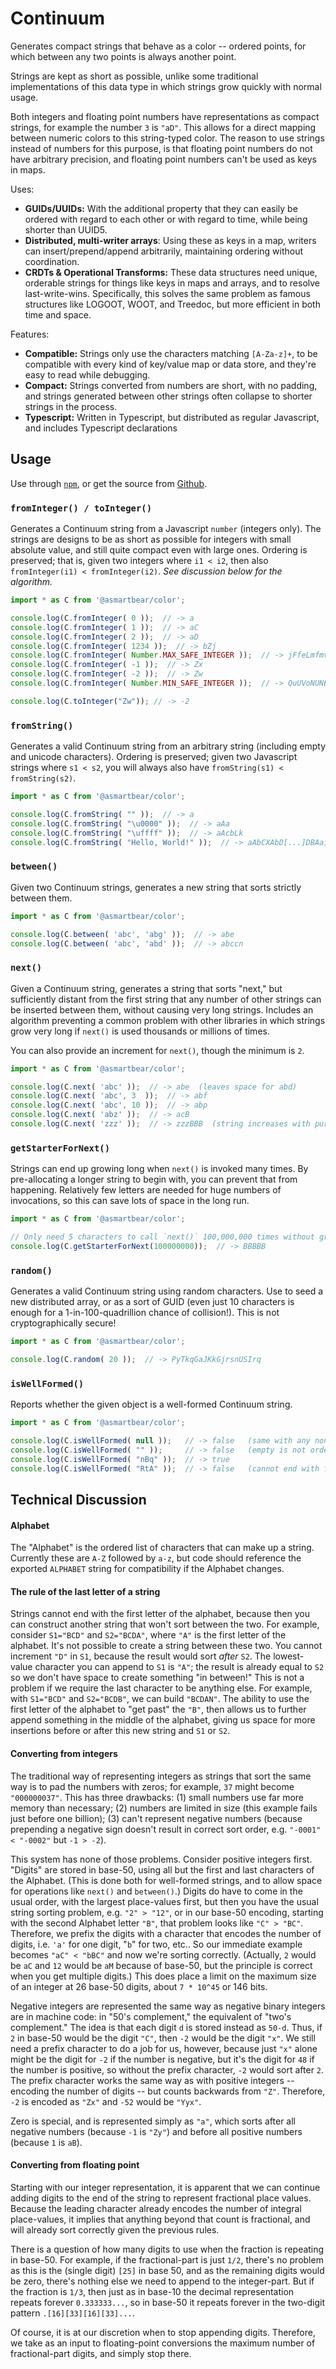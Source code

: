 # Continuum

Generates compact strings that behave as a color -- ordered points, for which between any two points is always another point.

Strings are kept as short as possible, unlike some traditional implementations of this data type in which strings grow quickly with normal usage.

Both integers and floating point numbers have representations as compact strings, for example the number `3` is `"aD"`. This allows for a direct
mapping between numeric colors to this string-typed color.  The reason to use strings instead of numbers for this purpose, is that floating
point numbers do not have arbitrary precision, and floating point numbers can't be used as keys in maps.

Uses:

* **GUIDs/UUIDs:** With the additional property that they can easily be ordered with regard to each other or with regard to time, while being shorter than UUID5.
* **Distributed, multi-writer arrays**: Using these as keys in a map, writers can insert/prepend/append arbitrarily, maintaining ordering without coordination.
* **CRDTs & Operational Transforms:** These data structures need unique, orderable strings for things like keys in maps and arrays, and to resolve last-write-wins. Specifically, this solves the same problem as famous structures like LOGOOT, WOOT, and Treedoc, but more efficient in both time and space.

Features:

* **Compatible:** Strings only use the characters matching `[A-Za-z]+`, to be compatible with every kind of key/value map or data store, and they're easy to read while debugging.
* **Compact:** Strings converted from numbers are short, with no padding, and strings generated between other strings often collapse to shorter strings in the process.
* **Typescript:** Written in Typescript, but distributed as regular Javascript, and includes Typescript declarations

## Usage

Use through [`npm`](https://www.npmjs.com/package/@asmartbear/color), or get the source from [Github](https://github.com/asmartbear/color).

### `fromInteger() / toInteger()`

Generates a Continuum string from a Javascript `number` (integers only). The strings are designs to be as short as possible for integers with small absolute value, and still quite compact even with large ones. Ordering is preserved; that is, given two integers where `i1 < i2`, then also `fromInteger(i1) < fromInteger(i2)`. *See discussion below for the algorithm.*

```javascript
import * as C from '@asmartbear/color';

console.log(C.fromInteger( 0 ));  // -> a
console.log(C.fromInteger( 1 ));  // -> aC
console.log(C.fromInteger( 2 ));  // -> aD
console.log(C.fromInteger( 1234 ));  // -> bZj
console.log(C.fromInteger( Number.MAX_SAFE_INTEGER ));  // -> jFfeLmfmvUq
console.log(C.fromInteger( -1 ));  // -> Zx
console.log(C.fromInteger( -2 ));  // -> Zw
console.log(C.fromInteger( Number.MIN_SAFE_INTEGER ));  // -> QuUVoNUNEfJ

console.log(C.toInteger("Zw")); // -> -2
```

### `fromString()`

Generates a valid Continuum string from an arbitrary string (including empty and unicode characters). Ordering is preserved; given two Javascript strings where `s1 < s2`, you will always also have `fromString(s1) < fromString(s2)`.

```javascript
import * as C from '@asmartbear/color';

console.log(C.fromString( "" ));  // -> a
console.log(C.fromString( "\u0000" ));  // -> aAa
console.log(C.fromString( "\uffff" ));  // -> aAcbLk
console.log(C.fromString( "Hello, World!" ));  // -> aAbCXAbD[...]DBAai
```

### `between()`

Given two Continuum strings, generates a new string that sorts strictly between them.

```javascript
import * as C from '@asmartbear/color';

console.log(C.between( 'abc', 'abg' ));  // -> abe
console.log(C.between( 'abc', 'abd' ));  // -> abccn
```

### `next()`

Given a Continuum string, generates a string that sorts "next," but sufficiently distant from the first string that any number of other strings can be inserted between them, without causing very long strings. Includes an algorithm preventing a common problem with other libraries in which strings grow very long if `next()` is used thousands or millions of times.

You can also provide an increment for `next()`, though the minimum is `2`.

```javascript
import * as C from '@asmartbear/color';

console.log(C.next( 'abc' ));  // -> abe  (leaves space for abd)
console.log(C.next( 'abc', 3  ));  // -> abf
console.log(C.next( 'abc', 10 ));  // -> abp
console.log(C.next( 'abz' ));  // -> acB
console.log(C.next( 'zzz' ));  // -> zzzBBB  (string increases with pure 'z's prefixed)
```

### `getStarterForNext()`

Strings can end up growing long when `next()` is invoked many times.  By pre-allocating a longer string to begin with, you can prevent that from happening.  Relatively few letters are needed for huge numbers of invocations, so this can save lots of space in the long run.

```javascript
import * as C from '@asmartbear/color';

// Only need 5 characters to call `next()` 100,000,000 times without growing the string
console.log(C.getStarterForNext(100000000));  // -> BBBBB
```

### `random()`

Generates a valid Continuum string using random characters.  Use to seed a new distributed array, or as a sort of GUID (even just 10 characters is enough for a 1-in-100-quadrillion chance of collision!).
This is not cryptographically secure!

```javascript
import * as C from '@asmartbear/color';

console.log(C.random( 20 ));  // -> PyTkqGaJKkGjrsnUSIrq
```

### `isWellFormed()`

Reports whether the given object is a well-formed Continuum string.

```javascript
import * as C from '@asmartbear/color';

console.log(C.isWellFormed( null ));   // -> false   (same with any non-string)
console.log(C.isWellFormed( "" ));     // -> false   (empty is not orderable!)
console.log(C.isWellFormed( "nBq" ));  // -> true
console.log(C.isWellFormed( "RtA" ));  // -> false   (cannot end with first letter of the alphabet)
```

## Technical Discussion

#### Alphabet

The "Alphabet" is the ordered list of characters that can make up a string.  Currently these are `A-Z` followed by `a-z`, but code should reference the exported `ALPHABET` string for compatibility if the Alphabet changes.

#### The rule of the last letter of a string

Strings cannot end with the first letter of the alphabet, because then you can construct another string that won't sort between the two.
For example, consider `S1="BCD"` and `S2="BCDA"`, where `"A"` is the first letter of the alphabet.  It's not possible to create a string between
these two. You cannot increment `"D"` in `S1`, because the result would sort *after* `S2`. The lowest-value character you can append to `S1` is
`"A"`; the result is already equal to `S2` so we don't have space to create something "in between!"  This is not a problem if we require the
last character to be anything else.  For example, with `S1="BCD"` and `S2="BCDB"`, we can build `"BCDAN"`.  The ability to use the first
letter of the alphabet to "get past" the `"B"`, then allows us to further append something in the middle of the alphabet, giving us space
for more insertions before or after this new string and `S1` or `S2`.

#### Converting from integers

The traditional way of representing integers as strings that sort the same way is to pad the numbers with zeros; for example, `37` might become `"000000037"`. This has three drawbacks: (1) small numbers use far more memory than necessary; (2) numbers are limited in size (this example fails just before one billion); (3) can't represent negative numbers (because prepending a negative sign doesn't result in correct sort order, e.g. `"-0001" < "-0002"` but `-1 > -2`).

This system has none of those problems. Consider positive integers first. "Digits" are stored in base-50, using all but the first and last characters of the Alphabet. (This is done both for well-formed strings, and to allow space for operations like `next()` and `between()`.) Digits do have to come in the usual order, with the largest place-values first, but then you have the usual string sorting problem, e.g. `"2" > "12"`, or in our base-50 encoding, starting with the second Alphabet letter `"B"`, that problem looks like `"C" > "BC"`. Therefore, we prefix the digits with a character that encodes the number of digits, i.e. `'a'` for one digit, "`b`" for two, etc.. So our immediate example becomes `"aC" < "bBC"` and now we're sorting correctly.  (Actually, `2` would be `aC` and `12` would be `aM` because of base-50, but the principle is correct when you get multiple digits.)  This does place a limit on the maximum size of an integer at 26 base-50 digits, about `7 * 10^45` or 146 bits.

Negative integers are represented the same way as negative binary integers are in machine code: in "50's complement," the equivalent of "two's complement." The idea is that each digit `d` is stored instead as `50-d`. Thus, if `2` in base-50 would be the digit `"C"`, then `-2` would be the digit `"x"`. We still need a prefix character to do a job for us, however, because just `"x"` alone might be the digit for `-2` if the number is negative, but it's the digit for `48` if the number is positive, so without the prefix character, `-2` would sort after `2`. The prefix character works the same way as with positive integers -- encoding the number of digits -- but counts backwards from `"Z"`. Therefore, `-2` is encoded as `"Zx"` and `-52` would be `"Yyx"`.

Zero is special, and is represented simply as `"a"`, which sorts after all negative numbers (because `-1` is `"Zy"`) and before all positive numbers (because `1` is `aB`).

#### Converting from floating point

Starting with our integer representation, it is apparent that we can continue adding digits to the end of the string to represent fractional place values. Because the leading character already encodes the number of integral place-values, it implies that anything beyond that count is fractional, and will already sort correctly given the previous rules.

There is a question of how many digits to use when the fraction is repeating in base-50. For example, if the fractional-part is just `1/2`, there's no problem as this is the (single digit) `[25]` in base 50, and as the remaining digits would be zero, there's nothing else we need to append to the integer-part. But if the fraction is `1/3`, then just as in base-10 the decimal representation repeats forever `0.333333...`, so in base-50 it repeats forever in the two-digit pattern `.[16][33][16][33]...`.

Of course, it is at our discretion when to stop appending digits.  Therefore, we take as an input to floating-point conversions the maximum number of fractional-part digits, and simply stop there.

